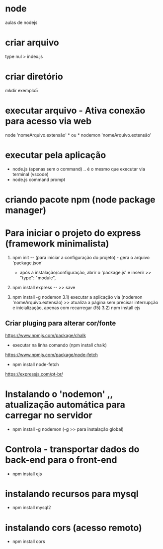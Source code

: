 # node
 aulas de nodejs

 # criar arquivo
 type nul > index.js

# criar diretório
 mkdir exemplo5

 # executar arquivo - Ativa conexão para acesso via web
 node 'nomeArquivo.extensão'
    * ou *
 nodemon 'nomeArquivo.extensão'

 # executar pela aplicação
  - node.js (apenas sem o command) .. é o mesmo que executar via terminal (vscode)
  - node.js command prompt


 # criando pacote npm (node package manager)
 # Para iniciar o projeto do express (framework minimalista)
 
 1) npm init -- (para iniciar a configuração do projeto) - gera o arquivo 'package.json'
    * após a instalação/configuração, abrir o 'package.js' e inserir  >>  "type": "module",

 2) npm install express  -- >> save

 3) npm install -g nodemon
 3.1) executar a aplicação via (nodemon 'nomeArquivo.extensão) >> atualiza a página sem precisar interrupção e inicialização, apenas com recarregar (f5)
 3.2) npm install ejs

 ## Criar pluging para alterar cor/fonte
 https://www.npmjs.com/package/chalk
 - executar na linha comando (npm install chalk)

 https://www.npmjs.com/package/node-fetch
 - npm install node-fetch

 https://expressjs.com/pt-br/
 

 # Instalando o 'nodemon' ,, atualização automática para carregar no servidor
  - npm install -g nodemon  (-g >> para instalação global)

  # Controla - transportar dados do back-end para o front-end
  - npm install ejs

  # instalando recursos para mysql
  - npm install mysql2

# instalando cors (acesso remoto)
- npm install cors